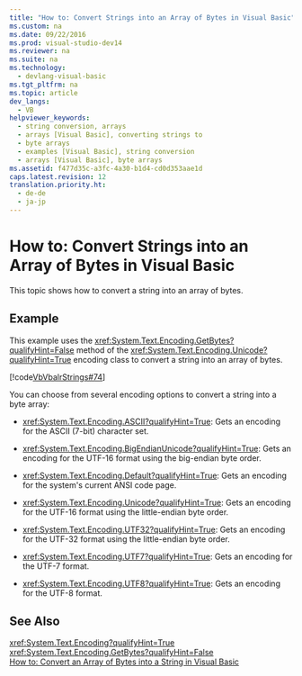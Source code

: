 ```yaml
---
title: "How to: Convert Strings into an Array of Bytes in Visual Basic"
ms.custom: na
ms.date: 09/22/2016
ms.prod: visual-studio-dev14
ms.reviewer: na
ms.suite: na
ms.technology: 
  - devlang-visual-basic
ms.tgt_pltfrm: na
ms.topic: article
dev_langs: 
  - VB
helpviewer_keywords: 
  - string conversion, arrays
  - arrays [Visual Basic], converting strings to
  - byte arrays
  - examples [Visual Basic], string conversion
  - arrays [Visual Basic], byte arrays
ms.assetid: f477d35c-a3fc-4a30-b1d4-cd0d353aae1d
caps.latest.revision: 12
translation.priority.ht: 
  - de-de
  - ja-jp
---
```

# How to: Convert Strings into an Array of Bytes in Visual Basic
This topic shows how to convert a string into an array of bytes.  
  
## Example  
 This example uses the <xref:System.Text.Encoding.GetBytes?qualifyHint=False> method of the <xref:System.Text.Encoding.Unicode?qualifyHint=True> encoding class to convert a string into an array of bytes.  
  
 [!code[VbVbalrStrings#74](../vs140/codesnippet/VisualBasic/how-to--convert-strings-into-an-array-of-bytes-in-visual-basic_1.vb)]
  
  
 You can choose from several encoding options to convert a string into a byte array:  
  
-   <xref:System.Text.Encoding.ASCII?qualifyHint=True>: Gets an encoding for the ASCII (7-bit) character set.  
  
-   <xref:System.Text.Encoding.BigEndianUnicode?qualifyHint=True>: Gets an encoding for the UTF-16 format using the big-endian byte order.  
  
-   <xref:System.Text.Encoding.Default?qualifyHint=True>: Gets an encoding for the system's current ANSI code page.  
  
-   <xref:System.Text.Encoding.Unicode?qualifyHint=True>: Gets an encoding for the UTF-16 format using the little-endian byte order.  
  
-   <xref:System.Text.Encoding.UTF32?qualifyHint=True>: Gets an encoding for the UTF-32 format using the little-endian byte order.  
  
-   <xref:System.Text.Encoding.UTF7?qualifyHint=True>: Gets an encoding for the UTF-7 format.  
  
-   <xref:System.Text.Encoding.UTF8?qualifyHint=True>: Gets an encoding for the UTF-8 format.  
  
## See Also  
 <xref:System.Text.Encoding?qualifyHint=True>   
 <xref:System.Text.Encoding.GetBytes?qualifyHint=False>   
 [How to: Convert an Array of Bytes into a String in Visual Basic](../vs140/how-to--convert-an-array-of-bytes-into-a-string-in-visual-basic.md)
